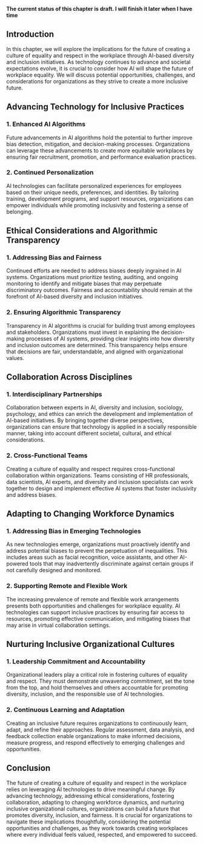 **The current status of this chapter is draft. I will finish it later when I have time**

Introduction
------------

In this chapter, we will explore the implications for the future of creating a culture of equality and respect in the workplace through AI-based diversity and inclusion initiatives. As technology continues to advance and societal expectations evolve, it is crucial to consider how AI will shape the future of workplace equality. We will discuss potential opportunities, challenges, and considerations for organizations as they strive to create a more inclusive future.

Advancing Technology for Inclusive Practices
--------------------------------------------

### 1. Enhanced AI Algorithms

Future advancements in AI algorithms hold the potential to further improve bias detection, mitigation, and decision-making processes. Organizations can leverage these advancements to create more equitable workplaces by ensuring fair recruitment, promotion, and performance evaluation practices.

### 2. Continued Personalization

AI technologies can facilitate personalized experiences for employees based on their unique needs, preferences, and identities. By tailoring training, development programs, and support resources, organizations can empower individuals while promoting inclusivity and fostering a sense of belonging.

Ethical Considerations and Algorithmic Transparency
---------------------------------------------------

### 1. Addressing Bias and Fairness

Continued efforts are needed to address biases deeply ingrained in AI systems. Organizations must prioritize testing, auditing, and ongoing monitoring to identify and mitigate biases that may perpetuate discriminatory outcomes. Fairness and accountability should remain at the forefront of AI-based diversity and inclusion initiatives.

### 2. Ensuring Algorithmic Transparency

Transparency in AI algorithms is crucial for building trust among employees and stakeholders. Organizations must invest in explaining the decision-making processes of AI systems, providing clear insights into how diversity and inclusion outcomes are determined. This transparency helps ensure that decisions are fair, understandable, and aligned with organizational values.

Collaboration Across Disciplines
--------------------------------

### 1. Interdisciplinary Partnerships

Collaboration between experts in AI, diversity and inclusion, sociology, psychology, and ethics can enrich the development and implementation of AI-based initiatives. By bringing together diverse perspectives, organizations can ensure that technology is applied in a socially responsible manner, taking into account different societal, cultural, and ethical considerations.

### 2. Cross-Functional Teams

Creating a culture of equality and respect requires cross-functional collaboration within organizations. Teams consisting of HR professionals, data scientists, AI experts, and diversity and inclusion specialists can work together to design and implement effective AI systems that foster inclusivity and address biases.

Adapting to Changing Workforce Dynamics
---------------------------------------

### 1. Addressing Bias in Emerging Technologies

As new technologies emerge, organizations must proactively identify and address potential biases to prevent the perpetuation of inequalities. This includes areas such as facial recognition, voice assistants, and other AI-powered tools that may inadvertently discriminate against certain groups if not carefully designed and monitored.

### 2. Supporting Remote and Flexible Work

The increasing prevalence of remote and flexible work arrangements presents both opportunities and challenges for workplace equality. AI technologies can support inclusive practices by ensuring fair access to resources, promoting effective communication, and mitigating biases that may arise in virtual collaboration settings.

Nurturing Inclusive Organizational Cultures
-------------------------------------------

### 1. Leadership Commitment and Accountability

Organizational leaders play a critical role in fostering cultures of equality and respect. They must demonstrate unwavering commitment, set the tone from the top, and hold themselves and others accountable for promoting diversity, inclusion, and the responsible use of AI technologies.

### 2. Continuous Learning and Adaptation

Creating an inclusive future requires organizations to continuously learn, adapt, and refine their approaches. Regular assessment, data analysis, and feedback collection enable organizations to make informed decisions, measure progress, and respond effectively to emerging challenges and opportunities.

Conclusion
----------

The future of creating a culture of equality and respect in the workplace relies on leveraging AI technologies to drive meaningful change. By advancing technology, addressing ethical considerations, fostering collaboration, adapting to changing workforce dynamics, and nurturing inclusive organizational cultures, organizations can build a future that promotes diversity, inclusion, and fairness. It is crucial for organizations to navigate these implications thoughtfully, considering the potential opportunities and challenges, as they work towards creating workplaces where every individual feels valued, respected, and empowered to succeed.
